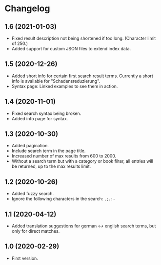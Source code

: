 # Changelog

## 1.6 (2021-01-03)

* Fixed result description not being shortened if too long. (Character limit of 250.)
* Added support for custom JSON files to extend index data.

## 1.5 (2020-12-26)

* Added short info for certain first search result terms. Currently a short info is available for "Schadensreduzierung".
* Syntax page: Linked examples to see them in action.

## 1.4 (2020-11-01)

* Fixed search syntax being broken.
* Added info page for syntax.

## 1.3 (2020-10-30)

* Added pagination.
* Include search term in the page title.
* Increased number of max results from 600 to 2000.
* Without a search term but with a category or book filter, all entries will be returned, up to the max results limit.

## 1.2 (2020-10-26)

* Added fuzzy search.
* Ignore the following characters in the search: `,;.:-`

## 1.1 (2020-04-12)

* Added translation suggestions for german <-> english search terms, but only for direct matches.

## 1.0 (2020-02-29)

* First version.
